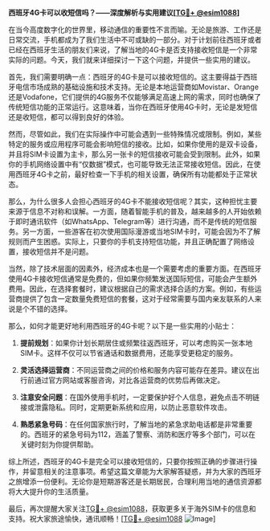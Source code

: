 **西班牙4G卡可以收短信吗？——深度解析与实用建议[[TG💪+ @esim1088](https://t.me/s/esim1088)]**

在当今高度数字化的世界里，移动通信的重要性不言而喻。无论是旅游、工作还是日常交流，手机都成为了我们生活中不可或缺的一部分。对于计划前往西班牙或者已经在西班牙生活的朋友们来说，了解当地的4G卡是否支持接收短信是一个非常实际的问题。今天，我们就来详细探讨一下这个问题，并提供一些实用的建议。

首先，我们需要明确一点：西班牙的4G卡是可以接收短信的。这主要得益于西班牙电信市场成熟的基础设施和技术支持。无论是本地运营商如Movistar、Orange还是Vodafone，它们提供的4G服务不仅能够满足高速上网的需求，同时也确保了传统短信功能的正常运行。这意味着，当你在西班牙使用4G卡时，无论是发短信还是收短信，都可以得到良好的体验。

然而，尽管如此，我们在实际操作中可能会遇到一些特殊情况或限制。例如，某些特定的服务或应用程序可能会影响短信的接收。比如，如果你使用的是双卡设备，并且将SIM卡设置为主卡，那么另一张卡的短信接收可能会受到限制。此外，如果你的手机网络设置中有“仅数据”模式，也可能导致无法正常接收短信。因此，在使用西班牙4G卡之前，最好检查一下手机的相关设置，确保所有功能都处于正常状态。

那么，为什么很多人会担心西班牙的4G卡不能接收短信呢？其实，这种担忧主要来源于信息不对称和误解。一方面，随着智能手机的普及，越来越多的人开始依赖于即时通讯软件（如WhatsApp、Telegram等）进行沟通，而不是传统的短信服务。另一方面，一些游客在初次使用国际漫游或当地SIM卡时，可能会因为不了解规则而产生困惑。实际上，只要你的手机支持短信功能，并且正确配置了网络设置，接收短信并不是问题。

当然，除了技术层面的因素外，经济成本也是一个需要考虑的重要方面。在西班牙使用4G卡接收短信通常是免费的，但如果你频繁发送国际短信，可能会产生额外费用。因此，在选择套餐时，建议根据自己的需求选择合适的方案。例如，有些运营商提供了包含一定数量免费短信的套餐，这对于经常需要与国内亲友联系的人来说是个不错的选择。

那么，如何才能更好地利用西班牙的4G卡呢？以下是一些实用的小贴士：

1. **提前规划**：如果你计划长期居住或频繁往返西班牙，可以考虑购买一张本地SIM卡。这样不仅可以节省通话和数据费用，还能享受更稳定的服务。
   
2. **灵活选择运营商**：不同运营商之间的价格和服务内容可能存在差异。建议在出行前通过官方网站或客服咨询，对比各运营商的优势后再做决定。

3. **注意安全问题**：在国外使用手机时，一定要保护好个人信息，避免点击不明链接或泄露隐私。同时，定期更新系统和应用，以防止恶意软件攻击。

4. **熟悉紧急号码**：在任何国家旅行时，了解当地的紧急求助电话都是非常重要的。西班牙的紧急号码为112，涵盖了警察、消防和医疗等多个部门，可以在关键时刻为你提供帮助。

综上所述，西班牙的4G卡是完全可以接收短信的，只要你按照正确的步骤进行操作，并留意相关的注意事项。希望这篇文章能为大家解答疑惑，并为大家的西班牙之旅增添一份便利。无论你是短期游客还是长期居民，合理利用当地的通信资源都将大大提升你的生活质量。

最后，再次提醒大家关注[TG💪+ @esim1088](https://t.me/s/esim1088)，获取更多关于海外SIM卡的信息和支持。祝大家旅途愉快，通讯顺畅！[[TG💪+ @esim1088](https://t.me/s/esim1088) ![Image](https://i.postimg.cc/4NQfJmqS/Snipaste-2025-05-13-00-14-12.png)]
